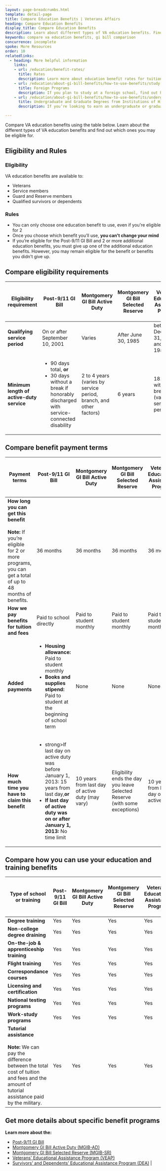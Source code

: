 ```yaml
---
layout: page-breadcrumbs.html
template: detail-page
title: Compare Education Benefits | Veterans Affairs
heading: Compare Education Benefits
display_title: Compare Education Benefits
description: Learn about different types of VA education benefits. Find out which programs you’re eligible for and decide which one is best for you. Use the table below to compare VA education benefits. 
keywords: compare va education benefits, gi bill comparison
concurrence: incomplete
spoke: More Resources
order: 10
relatedlinks:
  - heading: More helpful information
    links:
    - url: /education/benefit-rates/
      title: Rates
      description: Learn more about education benefit rates for tuition and books for qualifying Veterans and their family members.
    - url: /education/about-gi-bill-benefits/how-to-use-benefits/study-at-foreign-schools/
      title: Foreign Programs
      description: If you plan to study at a foreign school, find out how you can use VA benefits to cover your tuition and fees.
    - url: /education/about-gi-bill-benefits/how-to-use-benefits/undergraduate-graduate-programs/
      title: Undergraduate and Graduate Degrees from Institutions of Higher Learning
      description: If you’re looking to earn an undergraduate or graduate degree, find out if you can get VA benefits to help pay for courses.

---
```


<div class="va-introtext">

Compare VA education benefits using the table below. Learn about the different types of VA education benefits and find out which ones you may be eligible for.
</div>

<h2>Eligibility and Rules</h2>

### Eligibility
VA education benefits are available to:

- Veterans
- Service members
- Guard and Reserve members
- Qualified survivors or dependents

### Rules

- You can only choose one education benefit to use, even if you're eligible for 2
- Once you choose which benefit you’ll use, <strong>you can't change your mind</strong>
- If you’re eligible for the Post-9/11 GI Bill and 2 or more additional education benefits, you must give up one of the additional education benefits. However, you may remain eligible for the benefit or benefits you didn't give up.


<h2>Compare eligibility requirements</h2>

| Eligibility requirement | Post-9/11 GI Bill | Montgomery GI Bill Active Duty | Montgomery GI Bill Selected Reserve| Veterans' Educational Assistance Program | Survivors’ and Dependents’ Educational Assistance Program |
| --- | ---- | ---- | ---- | ---- | ---- |
| <strong>Qualifying service period</strong> | On or after September 10, 2001 | Varies | After June 30, 1985 | between December 31, 1976 and July 1, 1985 | None |
| <strong>Minimum length of active-duty service</strong> | <ul><li>90 days total, <strong>or</strong></li><li>30 days without a break if honorably discharged with service-connected disability</li></ul> | 2 to 4 years <br> (varies by service period, branch, and other factors) | 6 years | 181 days without a break <br> (varies by service period) | None |

<h2>Compare benefit payment terms</h2>

| Payment terms | Post-9/11 GI Bill | Montgomery GI Bill Active Duty | Montgomery GI Bill Selected Reserve| Veterans' Educational Assistance Program | Survivors’ and Dependents’ Educational Assistance Program |
| --- | ---- | ---- | ---- | ---- | ---- |
| <strong>How long you can get this benefit</strong> <br><br><strong>Note:</strong> If you’re eligible for 2 or more programs, you can get a total of up to 48 months of benefits. | 36 months | 36 months | 36 months | 36 months | 45 months |
| <strong>How we pay benefits for tuition and fees</strong> | Paid to school directly | Paid to student monthly | Paid to student monthly | Paid to student monthly | Paid to student monthly |
| <strong>Added payments</strong> | <ul><li><strong>Housing allowance:</strong> Paid to student monthly</li><li><strong>Books and supplies stipend:</strong> Paid to student at the beginning of school term</li></ul> | None | None | None | None |
| <strong>How much time you have to claim this benefit</strong> | <ul><li>strong>If last day on active duty was before January 1, 2013:</strong> 15 years from last day,<strong>or</strong></li><li><strong>If last day of active duty was on or after January 1, 2013:</strong> No time limit</li></ul> | 10 years from last day of active duty (may vary) | Eligibility ends the day you leave Selected Reserve (with some exceptions) | 10 years from last day of active duty | <strong>Spouses:</strong> 10-20 years (may vary)<br><strong>Children:</strong> Qualify on their 18th birthday, and can use this benefit until their 26th birthday (may vary). |
  
<h2>Compare how you can use your education and training benefits</h2>

| Type of school or training | Post-9/11 GI Bill | Montgomery GI Bill Active Duty | Montgomery GI Bill Selected Reserve| Veterans' Educational Assistance Program | Survivors’ and Dependents’ Educational Assistance Program |
| --- | --- | --- | --- | --- | --- |
| <strong>Degree training</strong> | Yes | Yes | Yes | Yes | Yes |
| <strong>Non-college degree draining</strong> | Yes | Yes | Yes | Yes | Yes |
| <strong>On-the-job & apprenticeship training</strong> | Yes | Yes | Yes | Yes | Yes |
| <strong>Flight training</strong> | Yes | Yes | Yes | Yes | No |
| <strong>Correspondance courses</strong> | Yes | Yes | Yes | Yes | Yes |
| <strong>Licensing and certification</strong> | Yes | Yes | Yes | Yes | Yes |
| <strong>National testing programs</strong> | Yes | Yes | Yes | Yes | Yes |
| <strong>Work-study programs</strong> | Yes | Yes | Yes | Yes | Yes |
| <strong>Tutorial assistance</strong> <br><br><strong>Note:</strong> We can pay the difference between the total cost of tuition and fees and the amount of tutorial assistance paid by the military. | Yes | Yes | Yes | Yes | Yes |


<h2>Get more details about specific benefit programs</h2>

**Learn more about the:**
- [Post-9/11 GI Bill](https://www.va.gov/education/about-gi-bill-benefits/post-9-11/)
- [Montgomery GI Bill Active Duty (MGIB-AD)](https://www.va.gov/education/about-gi-bill-benefits/montgomery-active-duty/)
- [Montgomery GI Bill Selected Reserve (MGIB-SR)](https://www.va.gov/education/about-gi-bill-benefits/montgomery-selected-reserve/)
- [Veterans' Educational Assistance Program (VEAP)](https://www.va.gov/education/other-va-education-benefits/veap/)
- [Survivors’ and Dependents’ Educational Assistance Program (DEA)](https://www.va.gov/education/survivor-dependent-benefits/dependents-education-assistance/) |






